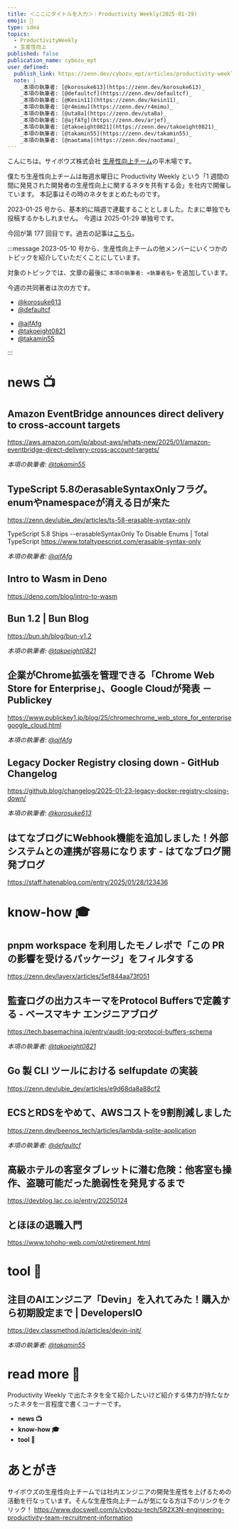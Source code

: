 ```yaml
---
title: ＜ここにタイトルを入力＞｜Productivity Weekly(2025-01-29)
emoji: 🦅
type: idea
topics:
  - ProductivityWeekly
  - 生産性向上
published: false
publication_name: cybozu_ept
user_defined:
  publish_link: https://zenn.dev/cybozu_ept/articles/productivity-weekly-20250128
  note: |
    _本項の執筆者: [@korosuke613](https://zenn.dev/korosuke613)_
    _本項の執筆者: [@defaultcf](https://zenn.dev/defaultcf)_
    _本項の執筆者: [@Kesin11](https://zenn.dev/kesin11)_
    _本項の執筆者: [@r4mimu](https://zenn.dev/r4mimu)_
    _本項の執筆者: [@uta8a](https://zenn.dev/uta8a)_
    _本項の執筆者: [@ajfAfg](https://zenn.dev/arjef)_
    _本項の執筆者: [@takoeight0821](https://zenn.dev/takoeight0821)_
    _本項の執筆者: [@takamin55](https://zenn.dev/takamin55)_
    _本項の執筆者: [@naotama](https://zenn.dev/naotama)_
---
```


こんにちは。サイボウズ株式会社 [生産性向上チーム](https://www.docswell.com/s/cybozu-tech/5R2X3N-engineering-productivity-team-recruitment-information)の平木場です。

僕たち生産性向上チームは毎週水曜日に Productivity Weekly という「1 週間の間に発見された開発者の生産性向上に関するネタを共有する会」を社内で開催しています。
本記事はその時のネタをまとめたものです。


2023-01-25 号から、基本的に隔週で連載することとしました。たまに単独でも投稿するかもしれません。
今週は 2025-01-29 単独号です。

今回が第 177 回目です。過去の記事は[こちら](https://zenn.dev/topics/productivityweekly?order=latest)。

:::message
2023-05-10 号から、生産性向上チームの他メンバーにいくつかのトピックを紹介していただくことにしています。

対象のトピックでは、文章の最後に `本項の執筆者: <執筆者名>` を追加しています。

今週の共同著者は次の方です。
- [@korosuke613](https://zenn.dev/korosuke613)
- [@defaultcf](https://zenn.dev/defaultcf)
<!-- - [@uta8a](https://zenn.dev/uta8a) -->
- [@ajfAfg](https://zenn.dev/arjef)
- [@takoeight0821](https://zenn.dev/takoeight0821)
- [@takamin55](https://zenn.dev/takamin55)
<!-- - [@naotama](https://zenn.dev/naotama) -->
:::

# news 📺

## Amazon EventBridge announces direct delivery to cross-account targets
https://aws.amazon.com/jp/about-aws/whats-new/2025/01/amazon-eventbridge-direct-delivery-cross-account-targets/

_本項の執筆者: [@takamin55](https://zenn.dev/takamin55)_

## TypeScript 5.8のerasableSyntaxOnlyフラグ。enumやnamespaceが消える日が来た
https://zenn.dev/ubie_dev/articles/ts-58-erasable-syntax-only

TypeScript 5.8 Ships --erasableSyntaxOnly To Disable Enums | Total TypeScript
https://www.totaltypescript.com/erasable-syntax-only

_本項の執筆者: [@ajfAfg](https://zenn.dev/arjef)_

## Intro to Wasm in Deno
https://deno.com/blog/intro-to-wasm

## Bun 1.2 | Bun Blog
https://bun.sh/blog/bun-v1.2

_本項の執筆者: [@takoeight0821](https://zenn.dev/takoeight0821)_

## 企業がChrome拡張を管理できる「Chrome Web Store for Enterprise」、Google Cloudが発表 － Publickey
https://www.publickey1.jp/blog/25/chromechrome_web_store_for_enterprisegoogle_cloud.html

_本項の執筆者: [@ajfAfg](https://zenn.dev/arjef)_

## Legacy Docker Registry closing down - GitHub Changelog
https://github.blog/changelog/2025-01-23-legacy-docker-registry-closing-down/

_本項の執筆者: [@korosuke613](https://zenn.dev/korosuke613)_

## はてなブログにWebhook機能を追加しました！外部システムとの連携が容易になります - はてなブログ開発ブログ
https://staff.hatenablog.com/entry/2025/01/28/123436

# know-how 🎓

## pnpm workspace を利用したモノレポで「この PR の影響を受けるパッケージ」をフィルタする
https://zenn.dev/layerx/articles/5ef844aa73f051

## 監査ログの出力スキーマをProtocol Buffersで定義する - ベースマキナ エンジニアブログ
https://tech.basemachina.jp/entry/audit-log-protocol-buffers-schema

_本項の執筆者: [@takoeight0821](https://zenn.dev/takoeight0821)_

## Go 製 CLI ツールにおける selfupdate の実装
https://zenn.dev/ubie_dev/articles/e9d68da8a88cf2

## ECSとRDSをやめて、AWSコストを9割削減しました
https://zenn.dev/beenos_tech/articles/lambda-sqlite-application

_本項の執筆者: [@defaultcf](https://zenn.dev/defaultcf)_

## 高級ホテルの客室タブレットに潜む危険：他客室も操作、盗聴可能だった脆弱性を発見するまで
https://devblog.lac.co.jp/entry/20250124

## とほほの退職入門
https://www.tohoho-web.com/ot/retirement.html

# tool 🔨

## 注目のAIエンジニア「Devin」を入れてみた！購入から初期設定まで | DevelopersIO
https://dev.classmethod.jp/articles/devin-init/

_本項の執筆者: [@takamin55](https://zenn.dev/takamin55)_

# read more 🍘
Productivity Weekly で出たネタを全て紹介したいけど紹介する体力が持たなかったネタを一言程度で書くコーナーです。

- **news 📺**
- **know-how 🎓**
- **tool 🔨**

# あとがき


サイボウズの生産性向上チームでは社内エンジニアの開発生産性を上げるための活動を行なっています。そんな生産性向上チームが気になる方は下のリンクをクリック！
https://www.docswell.com/s/cybozu-tech/5R2X3N-engineering-productivity-team-recruitment-information

<!-- :::message すみません、今週もおまけはお休みです...:::-->

<!-- ## omake 🃏: -->
<!-- 今週のおまけです。-->
